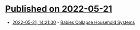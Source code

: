 # [Published on 2022-05-21](index.md)

* [2022-05-21, 14:21:00](https://news.ycombinator.com/item?id=31458169) - [Babies Collapse Household Systems](https://offbyone.us/posts/baby-household-supply-chain/)
